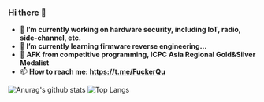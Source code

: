### Hi there 👋

- 🔭 **I’m currently working on hardware security, including IoT, radio, side-channel, etc.**
- 🌱 **I’m currently learning firmware reverse engineering...**
- 🤔 **AFK from competitive programming,  ICPC Asia Regional Gold&Silver Medalist**
- 📫 **How to reach me: https://t.me/FuckerQu**

![Anurag's github stats](https://github-readme-stats.vercel.app/api?username=itewqq&hide=issues)
![Top Langs](https://github-readme-stats.vercel.app/api/top-langs/?username=itewqq&langs_count=10&theme=Gradient&layout=compact)

<!--

Here are some ideas to get you started:

- 🔭 I’m currently working on ...
- 🌱 I’m currently learning ...
- 👯 I’m looking to collaborate on ...
- 🤔 I’m looking for help with ...
- 💬 Ask me about ...
- 📫 How to reach me: ...
- 😄 Pronouns: ...
- ⚡ Fun fact: ...
-->

